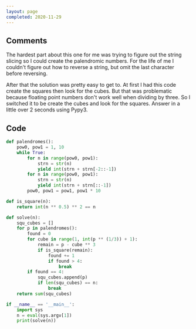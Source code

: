 ```yaml
---
layout: page
completed: 2020-11-29
---
```


## Comments

The hardest part about this one for me was trying to figure out the string
slicing so I could create the palendromic numbers.  For the life of me I
couldn't figure out how to reverse a string, but omit the last character before
reversing.

After that the solution was pretty easy to get to.  At first I had this code
create the squares then look for the cubes.  But that was problematic because
floating point numbers don't work well when dividing by three.  So I switched
it to be create the cubes and look for the squares.  Answer in a little over 2
seconds using Pypy3.

## Code

```python
def palendromes():
    pow0, pow1 = 1, 10
    while True:
        for n in range(pow0, pow1):
            strn = str(n)
            yield int(strn + strn[-2::-1])
        for n in range(pow0, pow1):
            strn = str(n)
            yield int(strn + strn[::-1])
        pow0, pow1 = pow1, pow1 * 10

def is_square(n):
    return int(n ** 0.5) ** 2 == n

def solve(n):
    squ_cubes = []
    for p in palendromes():
        found = 0
        for cube in range(1, int(p ** (1/3)) + 1):
            remain = p - cube ** 3
            if is_square(remain):
                found += 1
                if found > 4:
                    break
        if found == 4:
            squ_cubes.append(p)
            if len(squ_cubes) == n:
                break
    return sum(squ_cubes)

if __name__ == '__main__':
    import sys
    n = eval(sys.argv[1])
    print(solve(n))
```
